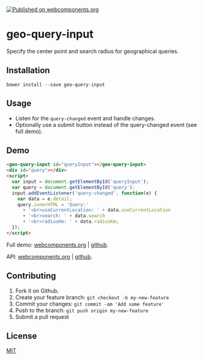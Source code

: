 [![Published on webcomponents.org](https://img.shields.io/badge/webcomponents.org-published-blue.svg)](https://www.webcomponents.org/element/jifalops/geo-query-input)

# geo-query-input
Specify the center point and search radius for geographical queries.

## Installation

```
bower install --save geo-query-input
```

## Usage
* Listen for the `query-changed` event and handle changes.
* Optionally use a submit button instead of the query-changed event (see full demo).

## Demo
<!--
```
<custom-element-demo>
  <template>
    <script src="../webcomponentsjs/webcomponents-lite.js"></script>
    <link rel="import" href="geo-query-input.html">
    <next-code-block></next-code-block>
  </template>
</custom-element-demo>
```
-->

```html
<geo-query-input id="queryInput"></geo-query-input>
<div id="query"></div>
<script>
  var input = document.getElementById('queryInput');
  var query = document.getElementById('query');
  input.addEventListener('query-changed', function(e) {
    var data = e.detail;
    query.innerHTML = 'Query:'
      + '<br>useCurrentLocation: ' + data.useCurrentLocation
      + '<br>search: ' + data.search
      + '<br>radiusKm: ' + data.radiusKm;
  });
</script>
```

Full demo:
[webcomponents.org](https://www.webcomponents.org/element/jifalops/geo-query-input/demo/demo/index.html)
| [github](https://jifalops.github.io/geo-query-input/components/geo-query-input/demo/).

API: [webcomponents.org](https://www.webcomponents.org/element/jifalops/geo-query-input/geo-query-input)
| [github](https://jifalops.github.io/geo-query-input).


## Contributing

1. Fork it on Github.
2. Create your feature branch: `git checkout -b my-new-feature`
3. Commit your changes: `git commit -am 'Add some feature'`
4. Push to the branch: `git push origin my-new-feature`
5. Submit a pull request

## License

[MIT](https://opensource.org/licenses/MIT)
